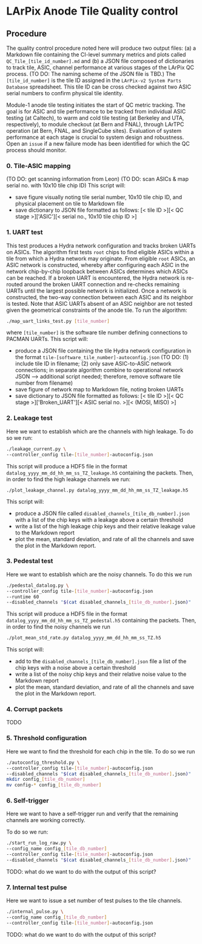 # LArPix Anode Tile Quality control

## Procedure

The quality control procedure noted here will produce two output files: (a) a Markdown file containing the CI-level summary metrics and plots called `QC_Tile_[tile_id_number].md` and (b) a JSON file composed of dictionaries to track tile, ASIC, channel performance at various stages of the LArPix QC process. (TO DO: The naming scheme of the JSON file is TBD.) The `[tile_id_number]` is the tile ID assigned in the `LArPix-v2 System Parts Database` spreadsheet. This tile ID can be cross checked against two ASIC serial numbers to confirm physical tile identity. 

Module-1 anode tile testing initiates the start of QC metric tracking. The goal is for ASIC and tile performance to be tracked from individual ASIC testing (at Caltech), to warm and cold tile testing (at Berkeley and UTA, respectively), to module checkout (at Bern and FNAL), through LArTPC operation (at Bern, FNAL, and SingleCube sites). Evaluation of system performance at each stage is crucial to system design and robustness. Open an `issue` if a new failure mode has been identified for which the QC process should monitor.

### 0. Tile-ASIC mapping
(TO DO: get scanning information from Leon)
(TO DO: scan ASICs & map serial no. with 10x10 tile chip ID)
This script will:
- save figure visually noting tile serial number, 10x10 tile chip ID, and physical placement on tile to Markdown file
- save dictionary to JSON file formatted as follows: [< tile ID >][< QC stage >]['ASIC'][< serial no., 10x10 tile chip ID >]

### 1. UART test
This test produces a Hydra network configuration and tracks broken UARTs on ASICs. The algorithm first tests `root` chips to find eligible ASICs within a tile from which a Hydra network may originate. From eligible `root` ASICs, an ASIC network is constructed, whereby after configuring each ASIC in the network chip-by-chip loopback between ASICs determines which ASICs can be reached. If a broken UART is encountered, the Hydra network is re-routed around the broken UART connection and re-checks remaining UARTs until the largest possible network is initialized. Once a network is constructed, the two-way connection between each ASIC and its neighbor is tested. Note that ASIC UARTs absent of an ASIC neighbor are not tested given the geometrical constraints of the anode tile. To run the algorithm:

```bash
./map_uart_links_test.py [tile_number]
```

where `[tile_number]` is the software tile number defining connections to PACMAN UARTs. This script will:
- produce a JSON file containing the tile Hydra network configuration in the format `tile-[software_tile_number]-autoconfig.json` (TO DO: (1) include tile ID in filename; (2) only save ASIC-to-ASIC network connections; in separate algorithm combine to operational network JSON --> additional script needed; therefore, remove software tile number from filename)
- save figure of network map to Markdown file, noting broken UARTs
- save dictionary to JSON file formatted as follows: [< tile ID >][< QC stage >]['Broken_UART'][< ASIC serial no. >][< (MOSI, MISO) >]

### 2. Leakage test
Here we want to establish which are the channels with high leakage.
To do so we run:

```bash
./leakage_current.py \
--controller_config tile-[tile_number]-autoconfig.json
```

This script will produce a HDF5 file in the format `datalog_yyyy_mm_dd_hh_mm_ss_TZ_leakage.h5` containing the packets. Then, in order to find the high leakage channels we run:

```base
./plot_leakage_channel.py datalog_yyyy_mm_dd_hh_mm_ss_TZ_leakage.h5
```

This script will:
- produce a JSON file called `disabled_channels_[tile_db_number].json` with a list of the chip keys with a leakage above a certain threshold
- write a list of the high leakage chip keys and their relative leakage value to the Markdown report
- plot the mean, standard deviation, and rate of all the channels and save the plot in the Markdown report.

### 3. Pedestal test
Here we want to establish which are the noisy channels. To do this we run

```bash
./pedestal_datalog.py \
--controller_config tile-[tile_number]-autoconfig.json
--runtime 60
--disabled_channels "$(cat disabled_channels_[tile_db_number].json)"
```

This script will produce a HDF5 file in the format `datalog_yyyy_mm_dd_hh_mm_ss_TZ_pedestal.h5` containing the packets. Then, in order to find the noisy channels we run

```bash
./plot_mean_std_rate.py datalog_yyyy_mm_dd_hh_mm_ss_TZ.h5
```
This script will:
- add to the `disabled_channels_[tile_db_number].json` file a list of the chip keys with a noise above a certain threshold
- write a list of the noisy chip keys and their relative noise value to the Markdown report
- plot the mean, standard deviation, and rate of all the channels and save the plot in the Markdown report.

### 4. Corrupt packets
TODO

### 5. Threshold configuration
Here we want to find the threshold for each chip in the tile. To do so we run

```bash
./autoconfig_threshold.py \
--controller_config tile-[tile_number]-autoconfig.json
--disabled_channels "$(cat disabled_channels_[tile_db_number].json)"
mkdir config_[tile_db_number]
mv config-* config_[tile_db_number]
```

### 6. Self-trigger
Here we want to have a self-trigger run and verify that the remaining channels are working correctly.

To do so we run:
```bash
./start_run_log_raw.py \
--config_name config_[tile_db_number]
--controller_config tile-[tile_number]-autoconfig.json
--disabled_channels "$(cat disabled_channels_[tile_db_number].json)"
```

TODO: what do we want to do with the output of this script?

### 7. Internal test pulse
Here we want to issue a set number of test pulses to the tile channels.

```bash
./internal_pulse.py \
--config_name config_[tile_db_number]
--controller_config tile-[tile_number]-autoconfig.json
```

TODO: what do we want to do with the output of this script?